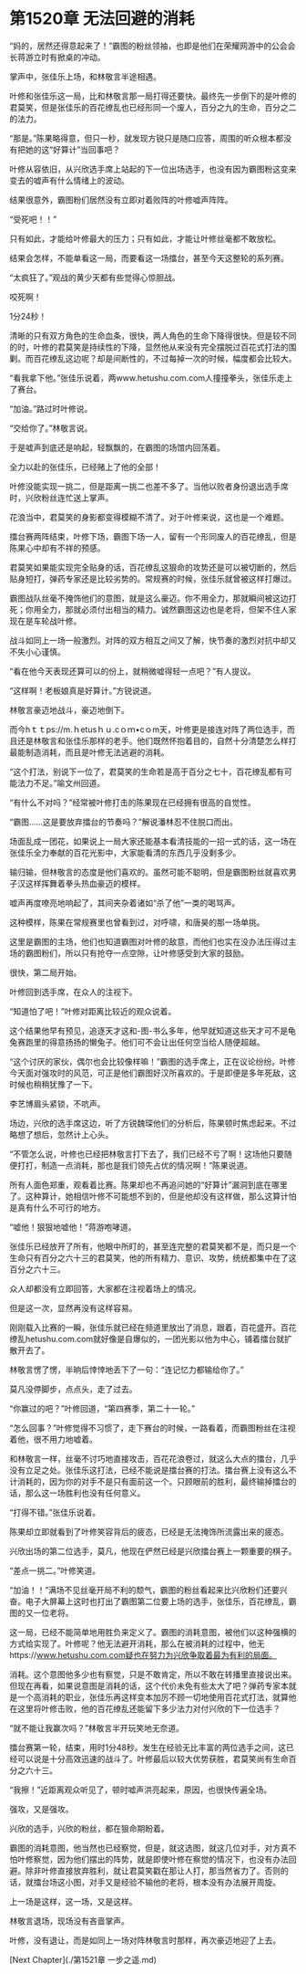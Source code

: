 # 第1520章 无法回避的消耗

“妈的，居然还得意起来了！”霸图的粉丝领袖，也即是他们在荣耀网游中的公会会长蒋游立时有掀桌的冲动。

掌声中，张佳乐上场，和林敬言半途相遇。

叶修和张佳乐这一局，比和林敬言那一局打得还要快。最终先一步倒下的是叶修的君莫笑，但是张佳乐的百花缭乱也已经形同一个废人，百分之九的生命，百分之二的法力。

“那是。”陈果略得意，但只一秒，就发现方锐只是随口应答，周围的听众根本都没有把她的这“好算计”当回事吧？

叶修从容依旧，从兴欣选手席上站起的下一位出场选手，也没有因为霸图粉这变来变去的嘘声有什么情绪上的波动。

结果很意外，霸图粉们居然没有立即对着败阵的叶修嘘声阵阵。

“受死吧！！”

只有如此，才能给叶修最大的压力；只有如此，才能让叶修丝毫都不敢放松。

结果会怎样，不能单看这一局，而要看这一场擂台，甚至今天这整轮的系列赛。

“太疯狂了。”观战的黄少天都有些觉得心惊胆战。

咬死啊！

1分24秒！

清晰的只有双方角色的生命血条，很快，两人角色的生命下降得很快。但是较不同的时，叶修的君莫笑是持续性的下降，显然他从来没有完全摆脱过百花式打法的围剿。而百花缭乱这边呢？却是间断性的，不过每掉一次的时候，幅度都会比较大。

“看我拿下他。”张佳乐说着，两www.hetushu.com.com人撞撞拳头，张佳乐走上了赛台。

“加油。”路过时叶修说。

“交给你了。”林敬言说。

于是嘘声到底还是响起，轻飘飘的，在霸图的场馆内回荡着。

全力以赴的张佳乐，已经赌上了他的全部！

叶修没能实现一挑二，但是距离一挑二也差不多了。当他以败者身份退出选手席时，兴欣粉丝连忙送上掌声。

花浪当中，君莫笑的身影都变得模糊不清了。对于叶修来说，这也是一个难题。

擂台赛两阵结束，叶修下场，霸图下场一人，留有一个形同废人的百花缭乱，但是陈果心中却有不祥的预感。

君莫笑如果能实现完全贴身的话，百花缭乱这狠命的攻势还是可以被切断的，然后贴身短打，弹药专家还是比较劣势的。常规赛的时候，张佳乐就曾被这样打爆过。

霸图战队丝毫不掩饰他们的意图，就是这么豪迈。你不用全力，那就瞬间被这边打死；你用全力，那就必须付出相当的精力。诚然霸图这边也是老将，但架不住人家现在是车轮战叶修。

战斗如同上一场一般激烈。对阵的双方相互之间又了解，快节奏的激烈对抗中却又不失小心谨慎。

“看在他今天表现还算可以的份上，就稍微嘘得轻一点吧？”有人提议。

“这样啊！老板娘真是好算计。”方锐说道。

林敬言豪迈地战斗，豪迈地倒下。

而今hｔｔps://m.ｈetusｈｕ.cｏｍ•cｏm天，叶修更是接连对阵了两位选手，而且还是林敬言和张佳乐那样的老手。他们既然怀抱着目的，自然十分清楚怎么样打最能制造消耗，而且是叶修无法逃避的消耗。

“这个打法，别说下一位了，君莫笑的生命若是高于百分之七十，百花缭乱都有可能法力不足。”喻文州回道。

“有什么不对吗？”经常被叶修打击的陈果现在已经拥有很高的自觉性。

“霸图……这是要放弃擂台的节奏吗？”解说潘林忍不住脱口而出。

场面乱成一团花，如果说上一局大家还能基本看清技能的一招一式的话，这一场在张佳乐全力奉献的百花光影中，大家能看清的东西几乎没剩多少。

输归输，但林敬言的态度是他们喜欢的。虽然可能不聪明，但是霸图粉丝就喜欢男子汉这样挥舞着拳头热血豪迈的模样。

嘘声再度嘹亮地响起了，其间夹杂着诸如“杀了他”一类的喝骂声。

这种模样，陈果在常规赛里也曾看到过，对呼啸，和唐昊的那一场单挑。

这里是霸图的主场，他们也知道霸图对叶修的敌意，而他们也实在没办法压得过主场的霸图粉们，所以只有抢夺一点空隙，让叶修感受到大家的鼓励。

很快，第二局开始。

叶修回到选手席，在众人的注视下。

“知道怕了吧！”叶修对距离比较近的观众说着。

这个结果他早有预见，追逐天才这和-图-书么多年，他早就知道这些天才可不是龟兔赛跑里的得意扬扬的懒兔子。他们可不会让出任何空当给人随便超越。

“这个讨厌的家伙，偶尔也会比较像样嘛！”霸图的选手席上，正在议论纷纷。叶修今天面对强攻时的风范，可正是他们霸图好汉所喜欢的。于是即便是多年死敌，这时候也稍稍犹豫了一下。

李艺博眉头紧锁，不吭声。

场边，兴欣的选手席这边，听了方锐魏琛他们的分析后，陈果顿时焦虑起来。不过略想了想后，忽然计上心头。

“不管怎么说，叶修也已经把林敬言打下去了，我们已经不亏了啊！这场他只要随便打打，制造一点消耗，那也是我们领先占优的情况啊！”陈果说道。

所有人面色郑重，观看着比赛。陈果却也不再追问她的“好算计”漏洞到底在哪里了。这种算计，她相信叶修不可能想不到的，但是他却没有这样做，那么这算计怕是真有什么不可行的地方。

“嘘他！狠狠地嘘他！”蒋游咆哮道。

张佳乐已经放开了所有，他眼中所盯的，甚至连完整的君莫笑都不是，而只是一个生命只有百分之六十三的君莫笑，他的所有精力、意识、攻势，统统都集中在了这百分之六十三。

众人却都没有立即回答，大家都在注视着场上的情况。

但是这一次，显然再没有这样容易。

刚刚载入比赛的一瞬，张佳乐就已经在频道里放出了消息，跟着，百花盛开。百花缭乱hetushu.com.com就好像是自爆似的，一团光影以他为中心，铺着擂台就扩散开去了。

林敬言愣了愣，半晌后悻悻地丢下了一句：“连记忆力都输给你了。”

莫凡没停脚步，点点头，走了过去。

“你赢过的吧？”叶修回道，“第四赛季，第二十一轮。”

“怎么回事？”叶修觉得不习惯了，走下赛台的时候，一路看着，而霸图粉丝在注视着他，很不用力地嘘着。

和林敬言一样，丝毫不讨巧地直接攻击，百花花浪卷过，就这么大点的擂台，几乎没有立足之处。张佳乐这打法，已经不能说是擂台赛的打法。擂台赛上没有这么不计消耗的，因为你的对手不是只有面前这一个。只顾眼前的胜利，最终输掉擂台的话，那么这一场胜利也没有任何意义。

“打得不错。”张佳乐说着。

陈果却立即就看到了叶修笑容背后的疲态，已经是无法掩饰所流露出来的疲态。

兴欣出场的第二位选手，莫凡，他现在俨然已经是兴欣擂台赛上一颗重要的棋子。

“差点一挑二。”叶修笑道。

“加油！！”满场不见丝毫开局不利的颓气，霸图的粉丝看起来比兴欣粉们还要兴奋。电子大屏幕上这时也打出了霸图第二位要上场的选手，张佳乐，百花缭乱，霸图的又一位老将。

这一局，已经不能简单地用胜负来定义了。霸图的消耗意图，被他们以这种强横的方式给实现了。叶修呢？他无法避开消耗，那么在被消耗的过程中，他无https://www.hetushu.com.com疑也在努力为兴欣争取着最为有利的局面。

消耗。这个意图他多少也有察觉，只是不敢肯定，所以不敢在转播里直接说出来。但现在再看，如果说意图是消耗的话，这个代价未免有些太大了吧？弹药专家本就是一个高消耗的职业，张佳乐再这样变本加厉不顾一切地使用百花式打法，就算他在这里将叶修击败，他的百花缭乱还能留下多少法力对付兴欣的下一位选手？

“就不能让我赢次吗？”林敬言半开玩笑地无奈道。

擂台赛第一轮，结束，用时1分48秒。发生在经验无比丰富的两位选手之间，这已经可以说是十分高效迅速的战斗了。叶修最后以较大优势获胜，君莫笑尚有生命百分之六十三。

“我擦！”近距离观众听见了，顿时嘘声洪亮起来，原因，也很快传遍全场。

强攻，又是强攻。

兴欣的选手，兴欣的粉丝，都在狠命期盼着。

霸图的消耗意图，他当然也已经察觉，但是，就这选图，就这几位对手，对方真不怕叶修察觉，因为他们摆出的阵势，就是即使叶修在察觉的情况下，也没有办法回避。除非叶修直接放弃胜利，就让君莫笑戳在那让人打，那当然省力了。否则的话，就擂台场这小图，对手又是经验不输他的老将，根本没有办法展开周旋。

上一场是这样，这一场，又是这样。

林敬言退场，现场没有吝啬掌声。

叶修，没有退让，而是如同上一场对阵林敬言时那样，再次豪迈地迎了上去。



[Next Chapter](./第1521章 一步之遥.md)